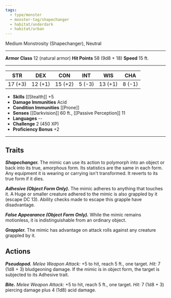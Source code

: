 ```yaml
---
tags:
  - type/monster
  - monster-tag/shapechanger
  - habitat/underdark
  - habitat/urban
---
```

Medium Monstrosity (Shapechanger), Neutral

---

**Armor Class** 12 (natural armor)
**Hit Points** 58 (9d8 + 18)
**Speed** 15 ft.

---

| STR     | DEX     | CON     | INT    | WIS     | CHA    |
| ------- | ------- | ------- | ------ | ------- | ------ |
| 17 (+3) | 12 (+1) | 15 (+2) | 5 (-3) | 13 (+1) | 8 (-1) |

- **Skills** [[Stealth]] +5
- **Damage Immunities** Acid
- **Condition Immunities** [[Prone]]
- **Senses** [[Darkvision]] 60 ft., [[Passive Perception]] 11
- **Languages** --
- **Challenge** 2 (450 XP)
- **Proficiency Bonus** +2

---
## Traits

_**Shapechanger.**_ The mimic can use its action to polymorph into an object or back into its true, amorphous form. Its statistics are the same in each form. Any equipment it is wearing or carrying isn't transformed. It reverts to its true form if it dies.

_**Adhesive (Object Form Only).**_ The mimic adheres to anything that touches it. A Huge or smaller creature adhered to the mimic is also grappled by it (escape DC 13). Ability checks made to escape this grapple have disadvantage.

_**False Appearance (Object Form Only).**_ While the mimic remains motionless, it is indistinguishable from an ordinary object.

_**Grappler.**_ The mimic has advantage on attack rolls against any creature grappled by it.

## Actions

_**Pseudopod.** Melee Weapon Attack:_ +5 to hit, reach 5 ft., one target. _Hit:_ 7 (1d8 + 3) bludgeoning damage. If the mimic is in object form, the target is subjected to its Adhesive trait.

_**Bite.** Melee Weapon Attack:_ +5 to hit, reach 5 ft., one target. _Hit:_ 7 (1d8 + 3) piercing damage plus 4 (1d8) acid damage.
